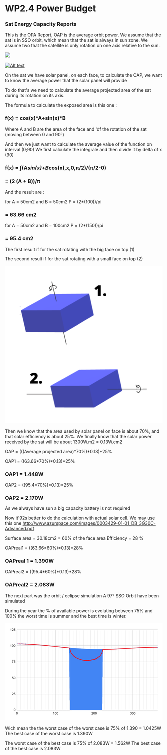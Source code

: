 # WP2.4 Power Budget 

### Sat Energy Capacity Reports 

This is the OPA Report, OAP is the average orbit power. We assume that the sat is in SSO orbit, which mean that the sat is always in sun zone. We assume two that the satellite is only rotation on one axis relative to the sun. 

![](/WP/image/sketch2.png) 


[![Alt text](https://img.youtube.com/vi/RoKZx84o4Kk/0.jpg)](https://www.youtube.com/watch?v=RoKZx84o4Kk)

On the sat we have solar panel, on each face, to calculate the OAP, we want to know the average power that the solar panel will provide 

To do that's we need to calculate the average projected area of the sat during its rotation on its axis. 

The formula to calculate the exposed area is this one : 

### f(x) = cos(x)*A+sin(x)*B 

Where A and B are the area of the face and 'df the rotation of the sat (moving between 0 and 90°) 

And then we just want to calculate the average value of the function on interval (0;90) 
We first calculate the integrale and then divide it by delta of x (90) 

### f(x) = ∫(A*sin(x)+B*cos(x),x,0,π/2)/(π/2-0)

### = (2 (A + B))/π

And the result are : 

for A = 50cm2 and B = 50cm2 
P = (2*(100))/pi 
### = 63.66 cm2 


for A = 50cm2 and B = 100cm2 
P = (2*(150))/pi 
### = 95.4 cm2 

The first result if for the sat rotating with the big face on top (1)

The second result if for the sat rotating with a small face on top (2) 

![](/WP/image/cube.png)


Then we know that the area used by solar panel on face is about 70%, and that solar efficiency is about 25%. We finally know that the solar power received by the sat will be about 1300W.m2 = 0.13W.cm2 

OAP = (((Average projected area)*70%)*0.13)*25% 

OAP1 = ((63.66*70%)*0.13)*25% 
### OAP1 =  1.448W 

OAP2 = ((95.4*70%)*0.13)*25% 
### OAP2 = 2.170W 

As we always have sun a big capacity battery is not required 

Now it\'92s better to do the calculation with actual solar cell. We may use this one http://www.azurspace.com/images/0003429-01-01_DB_3G30C-Advanced.pdf

Surface area = 30.18cm2 = 60% of the face area 
Efficiency = 28 % 

OAPreal1 = ((63.66*60%)*0.13)*28% 
### OAPreal 1 = 1.390W 

OAPreal2 = ((95.4*60%)*0.13)*28% 
### OAPreal2 = 2.083W 

The next part was the orbit / eclipse simulation 
A 97° SSO Orbit have been simulated 

During the year the % of available power is evoluting between 75% and 100% 
the worst time is summer and the best time is winter. 

![](/WP/image/chart-3.png) 

Wich mean the the worst case of the worst case is 75% of 1.390 = 1.0425W
The best case of the worst case is 1.390W 

The worst case of the best case is 75% of 2.083W = 1.562W 
The best case of the best case is 2.083W


